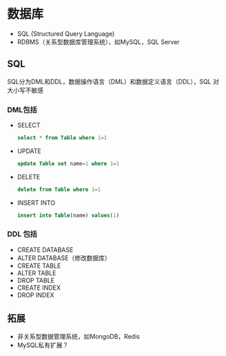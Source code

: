 # 数据库
* SQL (Structured Query Language)
* RDBMS（关系型数据库管理系统），如MySQL，SQL Server

## SQL
SQL分为DML和DDL，数据操作语言（DML）和数据定义语言（DDL），SQL 对大小写不敏感

### DML包括
- SELECT
  ```sql
  select * from Table where 1=1
  ```
- UPDATE
  ```sql
  update Table set name=1 where 1=1
  ```
- DELETE
  ```sql
  delete from Table where 1=1
  ```
- INSERT INTO
  ```sql
  insert into Table(name) values(1)
  ```

### DDL 包括
- CREATE DATABASE
- ALTER DATABASE（修改数据库）
- CREATE TABLE
- ALTER TABLE
- DROP TABLE
- CREATE INDEX
- DROP INDEX

## 拓展
* 非关系型数据管理系统，如MongoDB，Redis
* MySQL私有扩展？